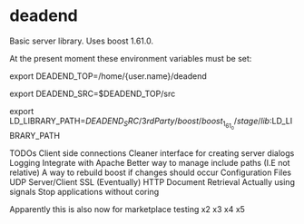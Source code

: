 # deadend
Basic server library. Uses boost 1.61.0.

At the present moment these environment variables must be set:

export DEADEND_TOP=/home/{user.name}/deadend

export DEADEND_SRC=$DEADEND_TOP/src

export LD_LIBRARY_PATH=$DEADEND_SRC/3rdParty/boost/boost_1_61_0/stage/lib:$LD_LIBRARY_PATH

TODOs
Client side connections
Cleaner interface for creating server dialogs
Logging
Integrate with Apache
Better way to manage include paths (I.E not relative)
A way to rebuild boost if changes should occur
Configuration Files
UDP Server/Client
SSL (Eventually)
HTTP Document Retrieval
Actually using signals
Stop applications without coring

Apparently this is also now for marketplace testing
x2
x3
x4
x5
